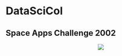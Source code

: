 # DataSciCol

## Space Apps Challenge 2002

<center>
<img src = "https://servir.ciat.cgiar.org/wp-content/uploads/2021/01/Logo_SpaceApp_post-1080x675.png" />
<center>

